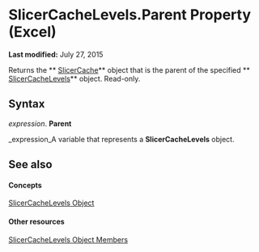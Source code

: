 
# SlicerCacheLevels.Parent Property (Excel)

 **Last modified:** July 27, 2015

Returns the  ** [SlicerCache](6e6533e3-0503-a1d3-9ecd-f7997233565f.md)** object that is the parent of the specified ** [SlicerCacheLevels](6b1139a5-e81d-e11d-b4f5-f5d0fed24bf7.md)** object. Read-only.

## Syntax

 _expression_. **Parent**

 _expression_A variable that represents a  **SlicerCacheLevels** object.


## See also


#### Concepts


 [SlicerCacheLevels Object](6b1139a5-e81d-e11d-b4f5-f5d0fed24bf7.md)
#### Other resources


 [SlicerCacheLevels Object Members](8534ef02-4564-dc38-c192-a02ef1196375.md)
